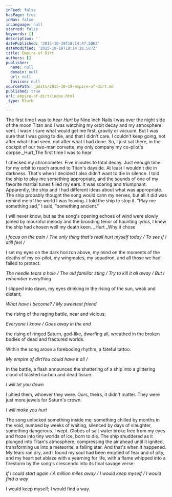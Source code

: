 ```yaml
---
inFeed: false
hasPage: true
inNav: false
inLanguage: null
starred: false
keywords: []
description: ''
datePublished: '2015-10-19T18:14:47.506Z'
dateModified: '2015-10-19T18:14:28.587Z'
title: Empire of Dirt
authors: []
publisher:
  name: null
  domain: null
  url: null
  favicon: null
sourcePath: _posts/2015-10-19-empire-of-dirt.md
published: true
url: empire-of-dirt/index.html
_type: Blurb

---
```

The first time I was to hear _Hurt_ by Nine
Inch Nails I was over the night side of the moon Titan and I was watching my
orbit decay and my atmosphere vent. I wasn't sure what would get me first,
gravity or vacuum. But I was sure that I was going to die, and that I didn't
care. I couldn't keep going, not after what I had seen, not after what I had
done. So, I just sat there, in the cockpit of our two-man corvette, my only
company my co-pilot's corpse._Hurt_The
first time I was to hear 

I checked my chronometer. Five
minutes to total decay. Just enough time for my orbit to reach around to
Titan's dayside. At least I wouldn't die in darkness. That's when I decided I also
didn't want to die in silence. I told the ship to play me something
appropriate, and the sounds of one of my favorite martial tunes filled my ears.
It was soaring and triumphant. Apparently, the ship and I had different ideas
about what was appropriate. The ship probably thought the song would calm my
nerves, but all it did was remind me of the world I was leaving. I told the
ship to stop it. "Play me something sad," I said, "something ancient."

I will never know, but as the song's opening echoes of wind
were slowly joined by mournful melody and the brooding tenor of haunting lyrics,
I knew the ship had chosen well my death keen. _Hurt _Why it chose 

_I focus on the pain / The only
thing that's realI hurt myself today / To see if I still
feel /_

I
set my eyes on the dark horizon above, my mind on the moments of the deaths of
my co-pilot, my wingmates, my squadron, and all those we had failed to protect.

_The needle tears a hole / The old
familiar sting / Try to kill it all away / But I remember everything_

I
slipped into dawn, my eyes drinking in the rising of the sun, weak and distant;

_What have I become? / My sweetest friend_

the rising of the
raging battle, near and vicious;

_Everyone I know / Goes away in the end_

the rising of ringed
Saturn, god-like, dwarfing all, wreathed in the broken bodies of dead and
fractured worlds. 

Within
the song arose a foreboding rhythm, a fateful tattoo.

_My empire of dirtYou could have it all /_

In
the battle, a flash announced the shattering of a ship into a glittering cloud
of blasted carbon and dead tissue.

_I will let you down_

I pitied them, whoever they were. Ours,
theirs, it didn't matter. They were just more jewels for Saturn's crown.

_I will make you hurt_

The song unlocked something inside me;
something chilled by months in the void, numbed by weeks of waiting, silenced
by days of slaughter, something dangerous. I wept. Globes of salt water broke
free from my eyes and froze into tiny worlds of ice, born to die. The ship shuddered
as it plunged into Titan's atmosphere, compressing the air ahead until it
ignited, transforming us into a meteorite, a falling star. And that's when it
happened. My tears ran dry, and I found my soul had been emptied of fear and of
pity, and my heart set ablaze with a yearning for life, with a flame whipped
into a firestorm by the song's crescendo into its final savage verse:

_If I could start again / A million miles
away / I would keep myself / I would find a way_

I
would keep myself; I would find a way.